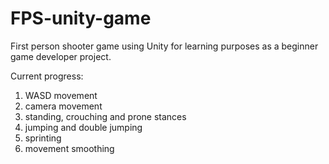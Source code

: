 # FPS-unity-game
First person shooter game using Unity for learning purposes as a beginner game developer project.

Current progress:
1. WASD movement
2. camera movement
3. standing, crouching and prone stances
4. jumping and double jumping
5. sprinting
6. movement smoothing
